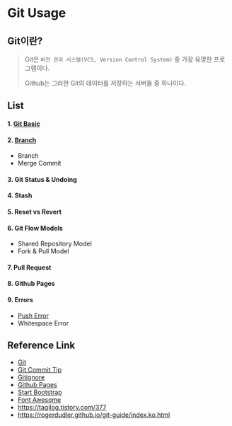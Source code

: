 # Git Usage

## Git이란?

> Git은 `버전 관리 시스템(VCS, Version Control System)` 중 가장 유명한 프로그램이다.
>
> Github는 그러한 Git의 데이터를 저장하는 서버들 중 하나이다.



## List

#### 1. [Git Basic](./Git.md)

#### 2. [Branch](./branch.md)

- Branch
- Merge Commit

#### 3. Git Status & Undoing

#### 4. Stash

#### 5. Reset vs Revert

#### 6. Git  Flow Models

- Shared Repository Model
- Fork & Pull Model

#### 7. Pull Request

#### 8. Github Pages

#### 9. Errors

- [Push Error](./Push_Error.md)
- Whitespace Error

 

 

## Reference Link

- [Git](https://git-scm.com/book/ko/v2)
- [Git Commit Tip](https://meetup.toast.com/posts/106)
- [Gitignore](https://www.gitignore.io/)
- [Github Pages](https://pages.github.com/)
- [Start Bootstrap](https://startbootstrap.com/)
- [Font Awesome](https://fontawesome.com/)
- https://tagilog.tistory.com/377
- https://rogerdudler.github.io/git-guide/index.ko.html

 